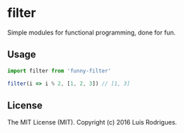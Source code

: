 # filter

Simple modules for functional programming, done for fun.

## Usage

```javascript
import filter from 'funny-filter'

filter(i => i % 2, [1, 2, 3]) // [1, 3]
```

## License

The MIT License (MIT). Copyright (c) 2016 Luís Rodrigues.
